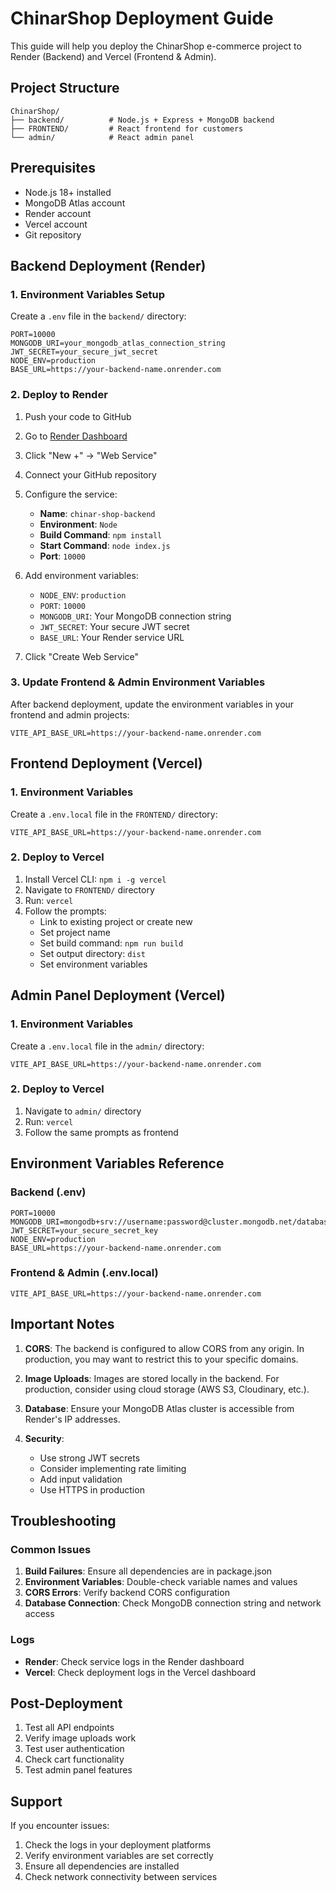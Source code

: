# ChinarShop Deployment Guide

This guide will help you deploy the ChinarShop e-commerce project to Render (Backend) and Vercel (Frontend & Admin).

## Project Structure

```
ChinarShop/
├── backend/          # Node.js + Express + MongoDB backend
├── FRONTEND/         # React frontend for customers
└── admin/            # React admin panel
```

## Prerequisites

- Node.js 18+ installed
- MongoDB Atlas account
- Render account
- Vercel account
- Git repository

## Backend Deployment (Render)

### 1. Environment Variables Setup

Create a `.env` file in the `backend/` directory:

```env
PORT=10000
MONGODB_URI=your_mongodb_atlas_connection_string
JWT_SECRET=your_secure_jwt_secret
NODE_ENV=production
BASE_URL=https://your-backend-name.onrender.com
```

### 2. Deploy to Render

1. Push your code to GitHub
2. Go to [Render Dashboard](https://dashboard.render.com/)
3. Click "New +" → "Web Service"
4. Connect your GitHub repository
5. Configure the service:
   - **Name**: `chinar-shop-backend`
   - **Environment**: `Node`
   - **Build Command**: `npm install`
   - **Start Command**: `node index.js`
   - **Port**: `10000`

6. Add environment variables:
   - `NODE_ENV`: `production`
   - `PORT`: `10000`
   - `MONGODB_URI`: Your MongoDB connection string
   - `JWT_SECRET`: Your secure JWT secret
   - `BASE_URL`: Your Render service URL

7. Click "Create Web Service"

### 3. Update Frontend & Admin Environment Variables

After backend deployment, update the environment variables in your frontend and admin projects:

```env
VITE_API_BASE_URL=https://your-backend-name.onrender.com
```

## Frontend Deployment (Vercel)

### 1. Environment Variables

Create a `.env.local` file in the `FRONTEND/` directory:

```env
VITE_API_BASE_URL=https://your-backend-name.onrender.com
```

### 2. Deploy to Vercel

1. Install Vercel CLI: `npm i -g vercel`
2. Navigate to `FRONTEND/` directory
3. Run: `vercel`
4. Follow the prompts:
   - Link to existing project or create new
   - Set project name
   - Set build command: `npm run build`
   - Set output directory: `dist`
   - Set environment variables

## Admin Panel Deployment (Vercel)

### 1. Environment Variables

Create a `.env.local` file in the `admin/` directory:

```env
VITE_API_BASE_URL=https://your-backend-name.onrender.com
```

### 2. Deploy to Vercel

1. Navigate to `admin/` directory
2. Run: `vercel`
3. Follow the same prompts as frontend

## Environment Variables Reference

### Backend (.env)
```env
PORT=10000
MONGODB_URI=mongodb+srv://username:password@cluster.mongodb.net/database
JWT_SECRET=your_secure_secret_key
NODE_ENV=production
BASE_URL=https://your-backend-name.onrender.com
```

### Frontend & Admin (.env.local)
```env
VITE_API_BASE_URL=https://your-backend-name.onrender.com
```

## Important Notes

1. **CORS**: The backend is configured to allow CORS from any origin. In production, you may want to restrict this to your specific domains.

2. **Image Uploads**: Images are stored locally in the backend. For production, consider using cloud storage (AWS S3, Cloudinary, etc.).

3. **Database**: Ensure your MongoDB Atlas cluster is accessible from Render's IP addresses.

4. **Security**: 
   - Use strong JWT secrets
   - Consider implementing rate limiting
   - Add input validation
   - Use HTTPS in production

## Troubleshooting

### Common Issues

1. **Build Failures**: Ensure all dependencies are in package.json
2. **Environment Variables**: Double-check variable names and values
3. **CORS Errors**: Verify backend CORS configuration
4. **Database Connection**: Check MongoDB connection string and network access

### Logs

- **Render**: Check service logs in the Render dashboard
- **Vercel**: Check deployment logs in the Vercel dashboard

## Post-Deployment

1. Test all API endpoints
2. Verify image uploads work
3. Test user authentication
4. Check cart functionality
5. Test admin panel features

## Support

If you encounter issues:
1. Check the logs in your deployment platforms
2. Verify environment variables are set correctly
3. Ensure all dependencies are installed
4. Check network connectivity between services
